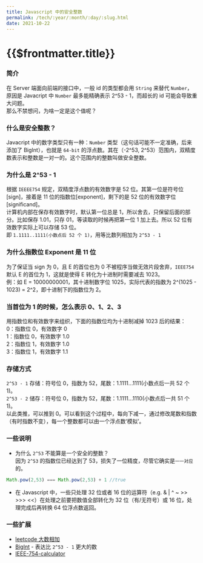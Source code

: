 ```yaml
---
title: Javascript 中的安全整数
permalink: /tech/:year/:month/:day/:slug.html
date: 2021-10-22
---
```


# {{$frontmatter.title}}

### 简介
在 Server 端面向前端的接口中，一般 id 的类型都会用 `String` 来替代 `Number`，原因是 Javacript 中 `Number` 最多能精确表示 2^53 - 1，而超长的 id 可能会导致重大问题。  
那么不禁想问，为啥一定是这个值呢？

### 什么是安全整数？
Javacript 中的数字类型只有一种：`Number` 类型（这句话可能不一定准确，后来添加了 BigInt），也就是 `64-bit` 的浮点数。其在（-2^53, 2^53）范围内，双精度数表示和整数是一对一的。这个范围内的整数叫做安全整数。

### 为什么是 2^53 - 1
根据 `IEEEE754` 规定，双精度浮点数的有效数字是 52 位。其第一位是符号位[sign]，接着是 11 位的指数位[exponent]，剩下的是 52 位的有效数字位[significand]。  
计算机内部在保存有效数字时，默认第一位总是 1，所以舍去，只保留后面的部分。比如保存 1.01，只存 01，等读取的时候再把第一位 1 加上去。所以 52 位有效数字实际上可以存储 53 位。  
即 `1.1111..1111(小数点后 52 个 1)`，用等比数列相加为 `2^53 - 1`

### 为什么指数位 Exponent 是 11 位
为了保证当 sign 为 0，且 E 的首位也为 0 不被程序当做无效片段舍弃，`IEEE754` 默认 E 的首位为 1，这就是使得 E 转化为十进制时需要减去 1023。  
例：如 E = 10000000001，其十进制数字位 1025，实际代表的指数为 2^(1025 - 1023) = 2^2，即十进制下的指数位为 2。

### 当首位为 1 的时候，怎么表示 0、1、2、3
用指数位和有效数字来组织，下面的指数位均为十进制减掉 1023 后的结果：  
0：指数位 0，有效数字 0  
1：指数位 0，有效数字 1.0  
2：指数位 1，有效数字 1.0  
3：指数位 1，有效数字 1.1

### 存储方式
`2^53 - 1` 存储：符号位 0，指数为 52，尾数：1.1111...1111(小数点后一共 52 个 1)。  
`2^53 - 2` 储存：符号位 0，指数为 52，尾数：1.1111...1110(小数点后一共 51 个 1)。  
以此类推，可以推到 0。可以看到这个过程中，每向下减一，通过修改尾数和指数（有时指数不变），每一个整数都可以由一个浮点数‘模拟’。

### 一些说明
- 为什么 `2^53` 不能算是一个安全的整数？  
因为 `2^53` 的指数位已经达到了 53，损失了一位精度，尽管它确实是`一一对应`的。
```js
Math.pow(2,53) === Math.pow(2,53) + 1 //true
```

- 在 Javascript 中，一些只处理 32 位或者 16 位的运算符（e.g. & | ^ ~ >> >>> <<）在处理之前要把数值全部转化为 32 位（有/无符号）或 16 位，处理完成后再转换 64 位浮点数返回。

### 一些扩展
- [leetcode 大数相加](https://leetcode-cn.com/problems/add-strings/)
- [BigInt](https://developer.mozilla.org/zh-CN/docs/Web/JavaScript/Reference/Global_Objects/BigInt) - 表达比 `2^53 - 1` 更大的数
- [IEEE-754-calculator](http://weitz.de/ieee/)


